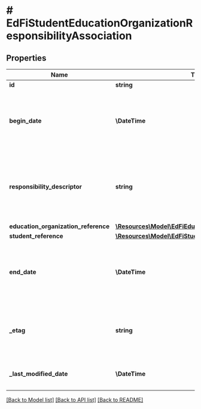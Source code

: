 # # EdFiStudentEducationOrganizationResponsibilityAssociation

## Properties

Name | Type | Description | Notes
------------ | ------------- | ------------- | -------------
**id** | **string** |  | [optional]
**begin_date** | **\DateTime** | Month, day, and year of the start date of an education organization&#39;s responsibility for a student. |
**responsibility_descriptor** | **string** | Indications of an education organization&#39;s responsibility for a student, such as accountability, attendance, funding, etc. |
**education_organization_reference** | [**\Resources\Model\EdFiEducationOrganizationReference**](EdFiEducationOrganizationReference.md) |  |
**student_reference** | [**\Resources\Model\EdFiStudentReference**](EdFiStudentReference.md) |  |
**end_date** | **\DateTime** | Month, day, and year of the end date of an education organization&#39;s responsibility for a student. | [optional]
**_etag** | **string** | A unique system-generated value that identifies the version of the resource. | [optional]
**_last_modified_date** | **\DateTime** | The date and time the resource was last modified. | [optional]

[[Back to Model list]](../../README.md#models) [[Back to API list]](../../README.md#endpoints) [[Back to README]](../../README.md)
